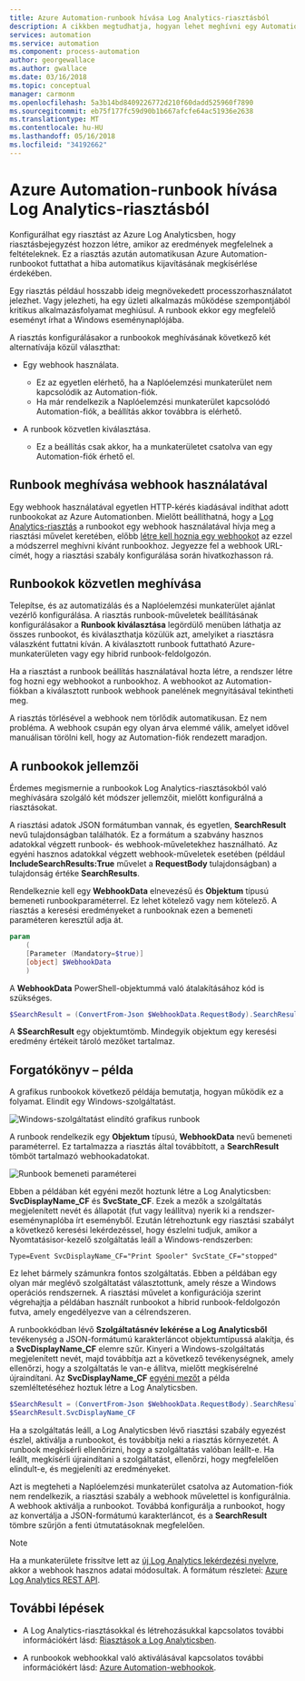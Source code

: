 ```yaml
---
title: Azure Automation-runbook hívása Log Analytics-riasztásból
description: A cikkben megtudhatja, hogyan lehet meghívni egy Automation-runbook egy Azure Log Analytics-riasztás alapján.
services: automation
ms.service: automation
ms.component: process-automation
author: georgewallace
ms.author: gwallace
ms.date: 03/16/2018
ms.topic: conceptual
manager: carmonm
ms.openlocfilehash: 5a3b14bd8409226772d210f60dadd525960f7890
ms.sourcegitcommit: eb75f177fc59d90b1b667afcfe64ac51936e2638
ms.translationtype: MT
ms.contentlocale: hu-HU
ms.lasthandoff: 05/16/2018
ms.locfileid: "34192662"
---
```

# <a name="call-an-azure-automation-runbook-from-a-log-analytics-alert"></a>Azure Automation-runbook hívása Log Analytics-riasztásból

Konfigurálhat egy riasztást az Azure Log Analyticsben, hogy riasztásbejegyzést hozzon létre, amikor az eredmények megfelelnek a feltételeknek. Ez a riasztás azután automatikusan Azure Automation-runbookot futtathat a hiba automatikus kijavításának megkísérlése érdekében. 

Egy riasztás például hosszabb ideig megnövekedett processzorhasználatot jelezhet. Vagy jelezheti, ha egy üzleti alkalmazás működése szempontjából kritikus alkalmazásfolyamat meghiúsul. A runbook ekkor egy megfelelő eseményt írhat a Windows eseménynaplójába.  

A riasztás konfigurálásakor a runbookok meghívásának következő két alternatívája közül választhat:

* Egy webhook használata.
   * Ez az egyetlen elérhető, ha a Naplóelemzési munkaterület nem kapcsolódik az Automation-fiók.
   * Ha már rendelkezik a Naplóelemzési munkaterület kapcsolódó Automation-fiók, a beállítás akkor továbbra is elérhető.  

* A runbook közvetlen kiválasztása.
   * Ez a beállítás csak akkor, ha a munkaterületet csatolva van egy Automation-fiók érhető el.

## <a name="calling-a-runbook-by-using-a-webhook"></a>Runbook meghívása webhook használatával

Egy webhook használatával egyetlen HTTP-kérés kiadásával indíthat adott runbookokat az Azure Automationben. Mielőtt beállíthatná, hogy a [Log Analytics-riasztás](../log-analytics/log-analytics-alerts.md#alert-rules) a runbookot egy webhook használatával hívja meg a riasztási művelet keretében, előbb [létre kell hoznia egy webhookot](automation-webhooks.md#creating-a-webhook) az ezzel a módszerrel meghívni kívánt runbookhoz. Jegyezze fel a webhook URL-címét, hogy a riasztási szabály konfigurálása során hivatkozhasson rá.   

## <a name="calling-a-runbook-directly"></a>Runbookok közvetlen meghívása

Telepítse, és az automatizálás és a Naplóelemzési munkaterület ajánlat vezérlő konfigurálása. A riasztás runbook-műveletek beállításának konfigurálásakor a **Runbook kiválasztása** legördülő menüben láthatja az összes runbookot, és kiválaszthatja közülük azt, amelyiket a riasztásra válaszként futtatni kíván. A kiválasztott runbook futtatható Azure-munkaterületen vagy egy hibrid runbook-feldolgozón. 

Ha a riasztást a runbook beállítás használatával hozta létre, a rendszer létre fog hozni egy webhookot a runbookhoz. A webhookot az Automation-fiókban a kiválasztott runbook webhook panelének megnyitásával tekintheti meg. 

A riasztás törlésével a webhook nem törlődik automatikusan. Ez nem probléma. A webhook csupán egy olyan árva elemmé válik, amelyet idővel manuálisan törölni kell, hogy az Automation-fiók rendezett maradjon.  

## <a name="characteristics-of-a-runbook"></a>A runbookok jellemzői

Érdemes megismernie a runbookok Log Analytics-riasztásokból való meghívására szolgáló két módszer jellemzőit, mielőtt konfigurálná a riasztásokat. 

A riasztási adatok JSON formátumban vannak, és egyetlen, **SearchResult** nevű tulajdonságban találhatók. Ez a formátum a szabvány hasznos adatokkal végzett runbook- és webhook-műveletekhez használható. Az egyéni hasznos adatokkal végzett webhook-műveletek esetében (például **IncludeSearchResults:True** művelet a **RequestBody** tulajdonságban) a tulajdonság értéke **SearchResults**.

Rendelkeznie kell egy **WebhookData** elnevezésű és **Objektum** típusú bemeneti runbookparaméterrel. Ez lehet kötelező vagy nem kötelező. A riasztás a keresési eredményeket a runbooknak ezen a bemeneti paraméteren keresztül adja át.

```powershell
param  
    (  
    [Parameter (Mandatory=$true)]  
    [object] $WebhookData  
    )
```
A **WebhookData** PowerShell-objektummá való átalakításához kód is szükséges.

```powershell
$SearchResult = (ConvertFrom-Json $WebhookData.RequestBody).SearchResult.value
```

A **$SearchResult** egy objektumtömb. Mindegyik objektum egy keresési eredmény értékeit tároló mezőket tartalmaz.


## <a name="example-walkthrough"></a>Forgatókönyv – példa

A grafikus runbookok következő példája bemutatja, hogyan működik ez a folyamat. Elindít egy Windows-szolgáltatást.

![Windows-szolgáltatást elindító grafikus runbook](media/automation-invoke-runbook-from-omsla-alert/automation-runbook-restartservice.png)

A runbook rendelkezik egy **Objektum** típusú, **WebhookData** nevű bemeneti paraméterrel. Ez tartalmazza a riasztás által továbbított, a **SearchResult** tömböt tartalmazó webhookadatokat.

![Runbook bemeneti paraméterei](media/automation-invoke-runbook-from-omsla-alert/automation-runbook-restartservice-inputparameter.png)

Ebben a példában két egyéni mezőt hoztunk létre a Log Analyticsben: **SvcDisplayName_CF** és **SvcState_CF**. Ezek a mezők a szolgáltatás megjelenített nevét és állapotát (fut vagy leállítva) nyerik ki a rendszer-eseménynaplóba írt eseményből. Ezután létrehoztunk egy riasztási szabályt a következő keresési lekérdezéssel, hogy észlelni tudjuk, amikor a Nyomtatásisor-kezelő szolgáltatás leáll a Windows-rendszerben:

`Type=Event SvcDisplayName_CF="Print Spooler" SvcState_CF="stopped"` 

Ez lehet bármely számunkra fontos szolgáltatás. Ebben a példában egy olyan már meglévő szolgáltatást választottunk, amely része a Windows operációs rendszernek. A riasztási művelet a konfigurációja szerint végrehajtja a példában használt runbookot a hibrid runbook-feldolgozón futva, amely engedélyezve van a célrendszeren.   

A runbookkódban lévő **Szolgáltatásnév lekérése a Log Analyticsből** tevékenység a JSON-formátumú karakterláncot objektumtípussá alakítja, és a **SvcDisplayName_CF** elemre szűr. Kinyeri a Windows-szolgáltatás megjelenített nevét, majd továbbítja azt a következő tevékenységnek, amely ellenőrzi, hogy a szolgáltatás le van-e állítva, mielőtt megkísérelné újraindítani. Az **SvcDisplayName_CF** [egyéni mezőt](../log-analytics/log-analytics-custom-fields.md) a példa szemléltetéséhez hoztuk létre a Log Analyticsben.

```powershell
$SearchResult = (ConvertFrom-Json $WebhookData.RequestBody).SearchResult.value
$SearchResult.SvcDisplayName_CF  
```

Ha a szolgáltatás leáll, a Log Analyticsben lévő riasztási szabály egyezést észlel, aktiválja a runbookot, és továbbítja neki a riasztás környezetét. A runbook megkísérli ellenőrizni, hogy a szolgáltatás valóban leállt-e. Ha leállt, megkísérli újraindítani a szolgáltatást, ellenőrzi, hogy megfelelően elindult-e, és megjeleníti az eredményeket.     

Azt is megteheti a Naplóelemzési munkaterület csatolva az Automation-fiók nem rendelkezik, a riasztási szabály a webhook művelettel is konfigurálnia. A webhook aktiválja a runbookot. Továbbá konfigurálja a runbookot, hogy az konvertálja a JSON-formátumú karakterláncot, és a **SearchResult** tömbre szűrjön a fenti útmutatásoknak megfelelően.    

>[!NOTE]
> Ha a munkaterülete frissítve lett az [új Log Analytics lekérdezési nyelvre](../log-analytics/log-analytics-log-search-upgrade.md), akkor a webhook hasznos adatai módosultak. A formátum részletei: [Azure Log Analytics REST API](https://aka.ms/loganalyticsapiresponse).

## <a name="next-steps"></a>További lépések

* A Log Analytics-riasztásokkal és létrehozásukkal kapcsolatos további információkért lásd: [Riasztások a Log Analyticsben](../log-analytics/log-analytics-alerts.md).

* A runbookok webhookkal való aktiválásával kapcsolatos további információkért lásd: [Azure Automation-webhookok](automation-webhooks.md).

